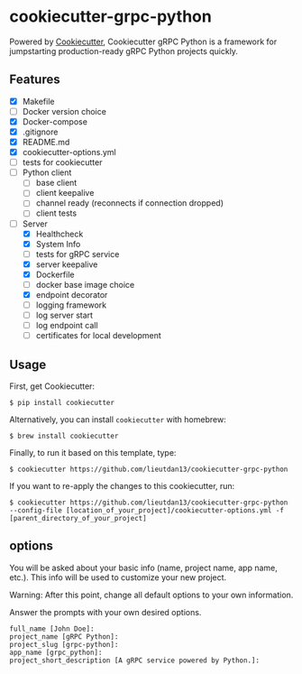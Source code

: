 # cookiecutter-grpc-python

Powered by [Cookiecutter](https://github.com/audreyr/cookiecutter), Cookiecutter gRPC Python is a framework for jumpstarting production-ready gRPC Python projects quickly.

## Features

- [x] Makefile
- [ ] Docker version choice
- [x] Docker-compose
- [x] .gitignore
- [x] README.md
- [x] cookiecutter-options.yml
- [ ] tests for cookiecutter
- [ ] Python client
  - [ ] base client
  - [ ] client keepalive
  - [ ] channel ready (reconnects if connection dropped)
  - [ ] client tests
- [ ] Server
  - [x] Healthcheck
  - [x] System Info
  - [ ] tests for gRPC service
  - [x] server keepalive
  - [x] Dockerfile
  - [ ] docker base image choice
  - [x] endpoint decorator
  - [ ] logging framework
  - [ ] log server start
  - [ ] log endpoint call
  - [ ] certificates for local development

## Usage

First, get Cookiecutter:
```console
$ pip install cookiecutter
```

Alternatively, you can install `cookiecutter` with homebrew:
```console
$ brew install cookiecutter
```

Finally, to run it based on this template, type:
```console
$ cookiecutter https://github.com/lieutdan13/cookiecutter-grpc-python
```

If you want to re-apply the changes to this cookiecutter, run:
```console
$ cookiecutter https://github.com/lieutdan13/cookiecutter-grpc-python --config-file [location_of_your_project]/cookiecutter-options.yml -f [parent_directory_of_your_project]
```

## options
You will be asked about your basic info (name, project name, app name, etc.). This info will be used to customize your new project.

Warning: After this point, change all default options to your own information.

Answer the prompts with your own desired options.

```console
full_name [John Doe]: 
project_name [gRPC Python]: 
project_slug [grpc-python]: 
app_name [grpc_python]: 
project_short_description [A gRPC service powered by Python.]:
```
